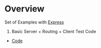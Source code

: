 
# Overview 

Set of Examples with [Express](https://expressjs.com/)

1. Basic Server + Routing + Client Test Code 
- [Code](https://github.com/NicolaBernini/NodeJS_Example1/blob/master/express/nodejs_express_basic1.js)



